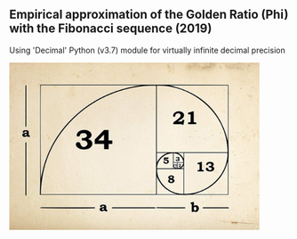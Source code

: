 ## Empirical approximation of the Golden Ratio (Phi) with the Fibonacci sequence (2019)
Using 'Decimal' Python (v3.7) module for virtually infinite decimal precision


<img src="Fibonacci-Golden-ratio.jpg" alt="Fibonacci"
	width="450" height="300" />
